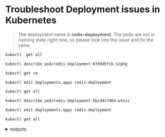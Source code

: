 # Troubleshoot Deployment issues in Kubernetes

> The deployment name is **redis-deployment**. The pods are not in running state right now, so please look into the issue and fix the same.

```bash
kubectl  get all

kubectl describe pod/redis-deployment-6fd9d5fcb-szphg

kubectl get cm

kubectl edit deployments.apps redis-deployment

kubectl get all

kubectl describe pod/redis-deployment-5bcd4c7d64-wtxzz

kubectl edit deployments.apps redis-deployment

kubectl get all
```

<details>
<summary>outputs</summary>

  #### kubectl  get all
    NAME                                   READY   STATUS              RESTARTS   AGE
    pod/redis-deployment-6fd9d5fcb-szphg   0/1     ContainerCreating   0          112s

    NAME                 TYPE        CLUSTER-IP   EXTERNAL-IP   PORT(S)   AGE
    service/kubernetes   ClusterIP   10.96.0.1    <none>        443/TCP   9m5s

    NAME                               READY   UP-TO-DATE   AVAILABLE   AGE
    deployment.apps/redis-deployment   0/1     1            0           112s

    NAME                                         DESIRED   CURRENT   READY   AGE
    replicaset.apps/redis-deployment-6fd9d5fcb   1         1         0       112s

  #### kubectl describe pod/redis-deployment-6fd9d5fcb-szphg
    Events:
    Type     Reason       Age                  From               Message
    ----     ------       ----                 ----               -------
    Normal   Scheduled    2m33s                default-scheduler  Successfully assigned default/redis-deployment-6fd9d5fcb-szphg to kodekloud-control-plane
    Warning  FailedMount  30s                  kubelet            Unable to attach or mount volumes: unmounted volumes=[config], unattached volumes=[], failed to process volumes=[]: timed out waiting for the condition
    Warning  FailedMount  25s (x9 over 2m33s)  kubelet            MountVolume.SetUp failed for volume "config" : configmap "redis-cofig" not found

  #### kubectl get cm
    NAME               DATA   AGE
    kube-root-ca.crt   1      10m
    redis-config       2      3m5s

  #### kubectl edit deployments.apps redis-deployment
    - configMap:
        defaultMode: 420
        name: redis-cofig
      name: config
    ---
    - configMap:
        defaultMode: 420
        name: redis-config
      name: config
    =====
    deployment.apps/redis-deployment edited

  #### kubectl get all
    NAME                                    READY   STATUS              RESTARTS   AGE
    pod/redis-deployment-5bcd4c7d64-wtxzz   0/1     ErrImagePull        0          8s
    pod/redis-deployment-6fd9d5fcb-szphg    0/1     ContainerCreating   0          5m39s

    NAME                 TYPE        CLUSTER-IP   EXTERNAL-IP   PORT(S)   AGE
    service/kubernetes   ClusterIP   10.96.0.1    <none>        443/TCP   12m

    NAME                               READY   UP-TO-DATE   AVAILABLE   AGE
    deployment.apps/redis-deployment   0/1     1            0           5m39s

    NAME                                          DESIRED   CURRENT   READY   AGE
    replicaset.apps/redis-deployment-5bcd4c7d64   1         1         0       8s
    replicaset.apps/redis-deployment-6fd9d5fcb    1         1         0       5m39s

  #### kubectl describe pod/redis-deployment-5bcd4c7d64-wtxzz
    Events:
    Type     Reason     Age                From               Message
    ----     ------     ----               ----               -------
    Normal   Scheduled  69s                default-scheduler  Successfully assigned default/redis-deployment-5bcd4c7d64-wtxzz to kodekloud-control-plane
    Normal   Pulling    29s (x3 over 68s)  kubelet            Pulling image "redis:alpin"
    Warning  Failed     28s (x3 over 68s)  kubelet            Failed to pull image "redis:alpin": rpc error: code = NotFound desc = failed to pull and unpack image "docker.io/library/redis:alpin": failed to resolve reference "docker.io/library/redis:alpin": docker.io/library/redis:alpin: not found
    Warning  Failed     28s (x3 over 68s)  kubelet            Error: ErrImagePull
    Normal   BackOff    4s (x4 over 67s)   kubelet            Back-off pulling image "redis:alpin"
    Warning  Failed     4s (x4 over 67s)   kubelet            Error: ImagePullBackOff

  #### kubectl edit deployments.apps redis-deployment
    spec:
      containers:
      - image: redis:alpin
    ---
    spec:
      containers:
      - image: redis:alpine
    =====
    deployment.apps/redis-deployment edited

  #### kubectl get all
    NAME                                    READY   STATUS        RESTARTS   AGE
    pod/redis-deployment-6fd9d5fcb-szphg    0/1     Terminating   0          8m9s
    pod/redis-deployment-7c8d4f6ddf-fmv6c   1/1     Running       0          13s

    NAME                 TYPE        CLUSTER-IP   EXTERNAL-IP   PORT(S)   AGE
    service/kubernetes   ClusterIP   10.96.0.1    <none>        443/TCP   15m

    NAME                               READY   UP-TO-DATE   AVAILABLE   AGE
    deployment.apps/redis-deployment   1/1     1            1           8m9s

    NAME                                          DESIRED   CURRENT   READY   AGE
    replicaset.apps/redis-deployment-5bcd4c7d64   0         0         0       2m38s
    replicaset.apps/redis-deployment-6fd9d5fcb    0         0         0       8m9s
    replicaset.apps/redis-deployment-7c8d4f6ddf   1         1         1       13s
</details>